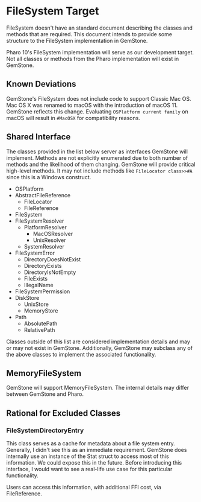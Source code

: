 # FileSystem Target

FileSystem doesn't have an standard document describing the classes and methods that are required. This document intends to provide some structure to the FileSystem implementation in GemStone.

Pharo 10's FileSystem implementation will serve as our development target. Not all classes or methods from the Pharo implementation will exist in GemStone.

## Known Deviations

GemStone's FileSystem does not include code to support Classic Mac OS. Mac OS X was renamed to macOS with the introduction of macOS 11. GemStone reflects this change. Evaluating `OSPlatform current family` on macOS will result in `#MacOSX` for compatibility reasons.

## Shared Interface

The classes provided in the list below server as interfaces GemStone will implement. Methods are not explicitly enumerated due to both number of methods and the likelihood of them changing. GemStone will provide critical high-level methods. It may not include methods like `FileLocator class>>#A` since this is a Windows construct. 

- OSPlatform
- AbstractFileReference
  - FileLocator
  - FileReference
- FileSystem
- FileSystemResolver
  - PlatformResolver
    - MacOSResolver
    - UnixResolver
  - SystemResolver
- FileSystemError
  - DirectoryDoesNotExist
  - DirectoryExists
  - DirectoryIsNotEmpty
  - FileExists
  - IllegalName
- FileSystemPermission
- DiskStore
  - UnixStore
  - MemoryStore
- Path
  - AbsolutePath
  - RelativePath

Classes outside of this list are considered implementation details and may or may not exist in GemStone. Additionally, GemStone may subclass any of the above classes to implement the associated functionality.

## MemoryFileSystem

GemStone will support MemoryFileSystem. The internal details may differ between GemStone and Pharo.

## Rational for Excluded Classes

### FileSystemDirectoryEntry

This class serves as a cache for metadata about a file system entry. Generally, I didn't see this as an immediate requirement. GemStone does internally use an instance of the Stat struct to access most of this information. We could expose this in the future. Before introducing this interface, I would want to see a real-life use case for this particular functionality.

Users can access this information, with additional FFI cost, via FileReference.

